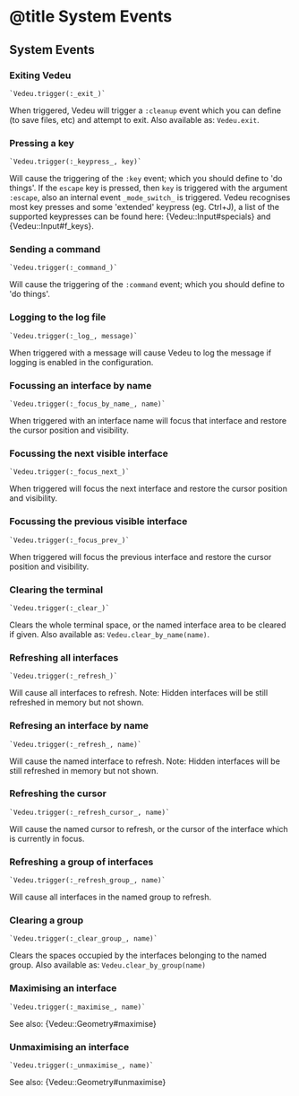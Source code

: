 # @title System Events

## System Events

### Exiting Vedeu

    `Vedeu.trigger(:_exit_)`

When triggered, Vedeu will trigger a `:cleanup` event which you can define (to save files, etc) and attempt to exit. Also available as: `Vedeu.exit`.


### Pressing a key

    `Vedeu.trigger(:_keypress_, key)`

Will cause the triggering of the `:key` event; which you should define to 'do things'. If the `escape` key is pressed, then `key` is triggered with the argument `:escape`, also an internal event `_mode_switch_` is triggered. Vedeu recognises most key presses and some 'extended' keypress (eg. Ctrl+J), a list of
the supported keypresses can be found here: {Vedeu::Input#specials} and {Vedeu::Input#f_keys}.


### Sending a command

    `Vedeu.trigger(:_command_)`

Will cause the triggering of the `:command` event; which you should define to 'do things'.


### Logging to the log file

    `Vedeu.trigger(:_log_, message)`

When triggered with a message will cause Vedeu to log the message if logging is enabled in the configuration.


### Focussing an interface by name

    `Vedeu.trigger(:_focus_by_name_, name)`

When triggered with an interface name will focus that interface and restore the cursor position and visibility.


### Focussing the next visible interface

    `Vedeu.trigger(:_focus_next_)`

When triggered will focus the next interface and restore the cursor position and visibility.


### Focussing the previous visible interface

    `Vedeu.trigger(:_focus_prev_)`

When triggered will focus the previous interface and restore the cursor position and visibility.


### Clearing the terminal

    `Vedeu.trigger(:_clear_)`

Clears the whole terminal space, or the named interface area to be cleared if given. Also available as: `Vedeu.clear_by_name(name)`.


### Refreshing all interfaces

    `Vedeu.trigger(:_refresh_)`

Will cause all interfaces to refresh. Note: Hidden interfaces will be still refreshed in memory but not shown.


### Refresing an interface by name

    `Vedeu.trigger(:_refresh_, name)`

Will cause the named interface to refresh. Note: Hidden interfaces will be still refreshed in memory but not shown.


### Refreshing the cursor

    `Vedeu.trigger(:_refresh_cursor_, name)`

Will cause the named cursor to refresh, or the cursor of the interface which is currently in focus.


### Refreshing a group of interfaces

    `Vedeu.trigger(:_refresh_group_, name)`

Will cause all interfaces in the named group to refresh.


### Clearing a group

    `Vedeu.trigger(:_clear_group_, name)`

Clears the spaces occupied by the interfaces belonging to the named group. Also available as: `Vedeu.clear_by_group(name)`


### Maximising an interface

    `Vedeu.trigger(:_maximise_, name)`

See also: {Vedeu::Geometry#maximise}


### Unmaximising an interface

    `Vedeu.trigger(:_unmaximise_, name)`

See also: {Vedeu::Geometry#unmaximise}

